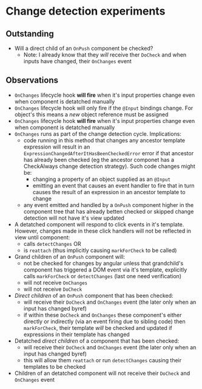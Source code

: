 # Change detection experiments

## Outstanding

* Will a direct child of an `OnPush` component be checked? 
    * Note: I already know that they *will* receive ther `DoCheck` and when inputs have changed, their `OnChanges` event

## Observations

* `OnChanges` lifecycle hook **will fire** when it's input properties change even when component is detatched manually
* `OnChanges` lifecycle hook will only fire if the `@Input` bindings change. For object's this means a *new* object reference must be assigned
* `OnChanges` lifecycle hook **will fire** when it's input properties change even when component is detatched manually
* `OnChanges` runs as part of the change detection cycle. Implications:
	* code running in this method that changes any ancestor template expression will result in an `ExpressionChangedAfterItHasBeenCheckedError` error if that ancestor has already been checked (eg the ancestor componet has a CheckAlways change detection strategy). Such code changes might be:
		* changing a property of an object supplied as an `@Input`
		* emitting an event that causes an event handler to fire that in turn causes the result of an expression in an ancestor template to change
	* any event emitted and handled by a `OnPush` component higher in the component tree that has already betten checked or skipped change detection will not have it's view updated
* A detatched component will respond to click events in it's template. However, changes made in these click handlers will not be reflected in view until component:
	* calls `detectChanges` OR
	* is `reattach` (thus implicitly causing `markForCheck` to be called)
* Grand children of an `OnPush` component will:
	* not be checked for changes by angular unless that grandchild's component has triggered a DOM event via it's template, explicitly calls `markForCheck` or `detectChanges` (last one need verification)
	* will not receive `OnChanges`
	* will not receive `DoCheck`
* *Direct children* of an `OnPush` component that has been checked:
	* will receive their `DoCheck` and `OnChanges` event (the later only when an input has changed byref)
	* if within these `DoCheck` and `OnChanges` these component's either directly or indirectly (via an event firing due to sibling code) then `markForCheck`, their template *will* be checked and updated if expressions in their template has changed
* Detatched *direct children* of a component that has been checked:
	* will receive their `DoCheck` and `OnChanges` event (the later only when an input has changed byref)
	* this will allow them `reattach` or run `detectChanges` causing their templates to be checked
* Children of an detatched component will not receive their `DoCheck` and `OnChanges` event